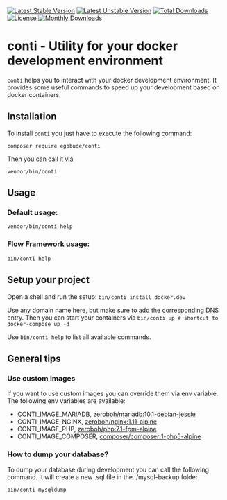 [![Latest Stable Version](https://poser.pugx.org/egobude/conti/v/stable)](https://packagist.org/packages/egobude/conti)
[![Latest Unstable Version](https://poser.pugx.org/egobude/conti/v/unstable)](https://packagist.org/packages/egobude/conti)
[![Total Downloads](https://poser.pugx.org/egobude/conti/downloads)](https://packagist.org/packages/egobude/conti)
[![License](https://poser.pugx.org/egobude/conti/license)](https://packagist.org/packages/egobude/conti)
[![Monthly Downloads](https://poser.pugx.org/egobude/conti/d/monthly)](https://packagist.org/packages/egobude/conti)

conti - Utility for your docker development environment
=================== 

```conti``` helps you to interact with your docker development environment. It provides some useful commands to speed up your development based on docker containers. 

## Installation

To install ```conti``` you just have to execute the following command:

```
composer require egobude/conti
````

Then you can call it via 

```
vendor/bin/conti
```

## Usage

### Default usage:

```
vendor/bin/conti help
```

### Flow Framework usage:

```
bin/conti help
```

## Setup your project

Open a shell and run the setup: ```bin/conti install docker.dev```

Use any domain name here, but make sure to add the corresponding DNS entry. Then you can start your containers via ```bin/conti up # shortcut to docker-compose up -d```

Use ```bin/conti help``` to list all available commands. 

## General tips

### Use custom images

If you want to use custom images you can override them via env variable. The following env variables are available:

* CONTI_IMAGE_MARIADB, [zeroboh/mariadb:10.1-debian-jessie](https://hub.docker.com/r/zeroboh/mariadb/tags/)
* CONTI_IMAGE_NGINX, [zeroboh/nginx:1.11-alpine](https://hub.docker.com/r/zeroboh/nginx/tags/)
* CONTI_IMAGE_PHP, [zeroboh/php:7.1-fpm-alpine](https://hub.docker.com/r/zeroboh/php/tags/)
* CONTI_IMAGE_COMPOSER, [composer/composer:1-php5-alpine](https://hub.docker.com/r/composer/composer/tags/)

### How to dump your database?

To dump your database during development you can call the following command. It will create a new .sql file in the ./mysql-backup folder.

```
bin/conti mysqldump 
```
